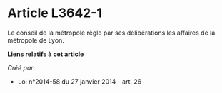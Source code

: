 # Article L3642-1

Le conseil de la métropole règle par ses délibérations les affaires de la métropole de Lyon.

**Liens relatifs à cet article**

_Créé par_:

  - Loi n°2014-58 du 27 janvier 2014 - art. 26

